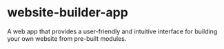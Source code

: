 # website-builder-app
A web app that provides a user-friendly and intuitive interface for building your own website from pre-built modules.

